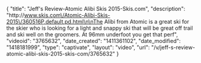 {
    "title": "Jeff's Review-Atomic Alibi Skis 2015-Skis.com",
    "description": "http:\/\/www.skis.com\/Atomic-Alibi-Skis-2015\/360516P,default,pd.html\n\nThe Alibi from Atomic is a great ski for the skier who is looking for a light and snappy ski that will be great off trail and ski well on the groomers. At 96mm underfoot you get that perf",
    "videoid": "3765632",
    "date_created": "1411361102",
    "date_modified": "1418181999",
    "type": "captivate",
    "layout": "video",
    "url": "\/v\/jeff-s-review-atomic-alibi-skis-2015-skis-com\/3765632"
}